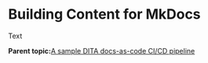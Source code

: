 # Building Content for MkDocs

Text

**Parent topic:**[A sample DITA docs-as-code CI/CD pipeline](pubs-pipeline.md)

